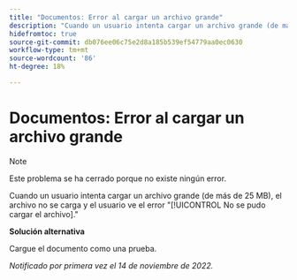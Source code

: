 ```yaml
---
title: "Documentos: Error al cargar un archivo grande"
description: "Cuando un usuario intenta cargar un archivo grande (de más de 25 MB), el archivo no se carga y el usuario ve el error No se pudo cargar el archivo."
hidefromtoc: true
source-git-commit: db076ee06c75e2d8a185b539ef54779aa0ec0630
workflow-type: tm+mt
source-wordcount: '86'
ht-degree: 18%

---
```



# Documentos: Error al cargar un archivo grande

<!--This article is on WF and WFP TOCs-->

>[!NOTE]
>
>Este problema se ha cerrado porque no existe ningún error.

Cuando un usuario intenta cargar un archivo grande (de más de 25 MB), el archivo no se carga y el usuario ve el error &quot;[!UICONTROL No se pudo cargar el archivo].&quot;

**Solución alternativa**

Cargue el documento como una prueba.

_Notificado por primera vez el 14 de noviembre de 2022._

